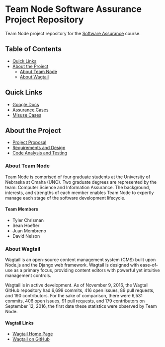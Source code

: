 # Team Node Software Assurance Project Repository
Team Node project repository for the [Software Assurance](https://github.com/robinagandhi/swa) course.

## Table of Contents
- [Quick Links](#quick-links)
- [About the Project](#about-the-project)
  * [About Team Node](#about-team-node)
  * [About Wagtail](#about-wagtail)

## Quick Links
- [Google Docs](https://drive.google.com/drive/folders/0Bx1ynvEvmAEAMUxfSTlWS0JNc3M?usp=sharing)
- [Assurance Cases](https://www.lucidchart.com/documents/edit/c6ce4793-d5dd-40ed-80cb-48d161b7beae)
- [Misuse Cases](https://www.lucidchart.com/documents/edit/1fc976c7-7bd3-47d8-9fcc-73fb066fd0c6)

## About the Project
- [Project Proposal](https://drive.google.com/open?id=1ele-mbD_5RFMFqCpJ0bn4leQvsEllDpxtg_46TSda4k)
- [Requirements and Design](https://drive.google.com/open?id=1am6T0ucWgfArJfAU6m7cysczxbWEyKXdqGcmb2-u_y8)
- [Code Analysis and Testing](https://docs.google.com/document/d/1vMyjEnte2JbPicHYEgkn8B-seTEVeNLcAxDg4AG8gQ0/edit#heading=h.vr0hx9tvc192)

### About Team Node
Team Node is comprised of four graduate students at the University of Nebraska at Omaha (UNO). Two graduate degrees are represented by the team: Computer Science and Information Assurance. The background, interests, and strengths of each member enables Team Node to expertly manage each stage of the software development lifecycle.

#### Team Members
- Tyler Chrisman
- Sean Hoefler
- Juan Membreno
- David Nelson

### About Wagtail
Wagtail is an open-source content management system (CMS) built upon Node.js and the Django web framework. Wagtail is designed with ease-of-use as a primary focus, providing content editors with powerful yet intuitive management controls.

Wagtail is in active development. As of November 9, 2016, the Wagtail GitHub repository had 6,699 commits, 416 open issues, 89 pull requests, and 190 contributors. For the sake of comparison, there were 6,531 commits, 406 open issues, 91 pull requests, and 179 contributors on September 12, 2016, the first date these statistics were observed by Team Node.

#### Wagtail Links
- [Wagtail Home Page](https://wagtail.io)
- [Wagtail on GitHub](https://github.com/torchbox/wagtail)
